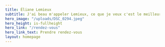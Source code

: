 ```yaml
---
title: Éliane Lemieux
subtitle: J'ai beau m'appeler Lemieux, ce que je veux c'est le meilleur
hero_image: "/uploads/DSC_0294.jpeg"
hero_height: is-fullheight
hero_link: "/rendez-vous"
hero_link_text: Prendre rendez-vous
layout: homepage
---
```


